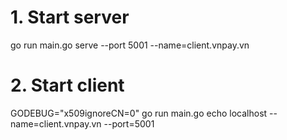 # 1. Start server 
go run main.go  serve  --port 5001 --name=client.vnpay.vn

# 2. Start client 

GODEBUG="x509ignoreCN=0" go run main.go  echo localhost --name=client.vnpay.vn --port=5001 